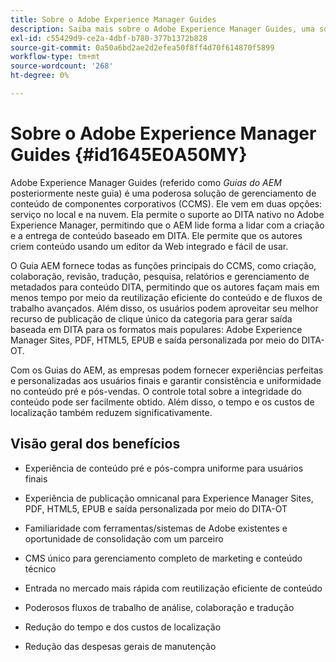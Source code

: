 ```yaml
---
title: Sobre o Adobe Experience Manager Guides
description: Saiba mais sobre o Adobe Experience Manager Guides, uma solução de gerenciamento de conteúdo de componentes baseada em DITA de nível empresarial. Conhecer os benefícios dos Guias AEM.
exl-id: c55429d9-ce2a-4dbf-b780-377b1372b828
source-git-commit: 0a50a6bd2ae2d2efea50f8ff4d70f614870f5899
workflow-type: tm+mt
source-wordcount: '268'
ht-degree: 0%

---
```


# Sobre o Adobe Experience Manager Guides {#id1645E0A50MY}

Adobe Experience Manager Guides \(referido como *Guias do AEM* posteriormente neste guia\) é uma poderosa solução de gerenciamento de conteúdo de componentes corporativos \(CCMS\). Ele vem em duas opções: serviço no local e na nuvem. Ela permite o suporte ao DITA nativo no Adobe Experience Manager, permitindo que o AEM lide forma a lidar com a criação e a entrega de conteúdo baseado em DITA. Ele permite que os autores criem conteúdo usando um editor da Web integrado e fácil de usar.

O Guia AEM fornece todas as funções principais do CCMS, como criação, colaboração, revisão, tradução, pesquisa, relatórios e gerenciamento de metadados para conteúdo DITA, permitindo que os autores façam mais em menos tempo por meio da reutilização eficiente do conteúdo e de fluxos de trabalho avançados. Além disso, os usuários podem aproveitar seu melhor recurso de publicação de clique único da categoria para gerar saída baseada em DITA para os formatos mais populares: Adobe Experience Manager Sites, PDF, HTML5, EPUB e saída personalizada por meio do DITA-OT.

Com os Guias do AEM, as empresas podem fornecer experiências perfeitas e personalizadas aos usuários finais e garantir consistência e uniformidade no conteúdo pré e pós-vendas. O controle total sobre a integridade do conteúdo pode ser facilmente obtido. Além disso, o tempo e os custos de localização também reduzem significativamente.

## Visão geral dos benefícios

- Experiência de conteúdo pré e pós-compra uniforme para usuários finais

- Experiência de publicação omnicanal para Experience Manager Sites, PDF, HTML5, EPUB e saída personalizada por meio do DITA-OT

- Familiaridade com ferramentas/sistemas de Adobe existentes e oportunidade de consolidação com um parceiro

- CMS único para gerenciamento completo de marketing e conteúdo técnico

- Entrada no mercado mais rápida com reutilização eficiente de conteúdo

- Poderosos fluxos de trabalho de análise, colaboração e tradução

- Redução do tempo e dos custos de localização

- Redução das despesas gerais de manutenção
